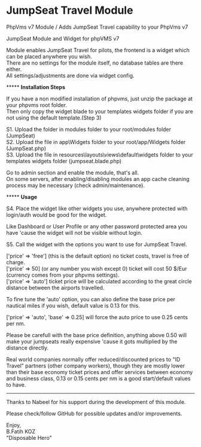 # JumpSeat Travel Module
 PhpVms v7 Module / Adds JumpSeat Travel capability to your PhpVms v7

 JumpSeat Module and Widget for phpVMS v7

Module enables JumpSeat Travel for pilots, the frontend is a widget which can be placed anywhere you wish.\
There are no settings for the module itself, no database tables are there either.\
All settings/adjustments are done via widget config.

***** **Installation Steps**

If you have a non modified installation of phpvms, just unzip the package at your phpvms root folder.\
Then only copy the widget blade to your templates widgets folder if you are not using the default template.(Step 3)

S1. Upload the folder in modules folder to your root/modules folder (JumpSeat)\
S2. Upload the file in app\Widgets folder to your root/app/Widgets folder (JumpSeat.php)\
S3. Upload the file in resources\layouts\views\default\widgets folder to your templates widgets folder (jumpseat.blade.php)

Go to admin section and enable the module, that's all.\
On some servers, after enabling/disabling modules an app cache cleaning process may be necessary (check admin/maintenance).

***** **Usage**

S4. Place the widget like other widgets you use, anywhere protected with login/auth would be good for the widget.

Like Dashboard or User Profile or any other password protected area you have 'cause the widget will not be visible without login.

S5. Call the widget with the options you want to use for JumpSeat Travel.

['price' => 'free'] (this is the default option) no ticket costs, travel is free of charge.\
['price' => 50] (or any number you wish except 0) ticket will cost 50 $/Eur (currency comes from your phpvms settings).\
['price' => 'auto'] ticket price will be calculated according to the great circle distance between the airports travelled.

To fine tune the 'auto' option, you can also define the base price per nautical miles if you wish, default value is 0.13 for this.

['price' => 'auto', 'base' => 0.25] will force the auto price to use 0.25 cents per nm.

Please be carefull with the base price definition, anything above 0.50 will make your jumpseats really expensive 'cause it gots multiplied
by the distance directly.

Real world companies normally offer reduced/discounted prices to "ID Travel" partners (other company workers), though they are mostly lower than their base economy ticket prices and offer services between economy and business class, 0.13 or 0.15 cents per nm is a good start/default values to have.

*****

Thanks to Nabeel for his support during the development of this module.

Please check/follow GitHub for possible updates and/or improvements.

Enjoy,\
B.Fatih KOZ\
"Disposable Hero"

